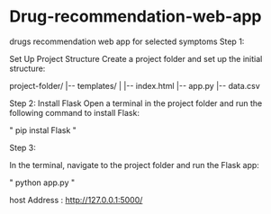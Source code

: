 # Drug-recommendation-web-app
drugs recommendation web app for selected symptoms
Step 1:

Set Up Project Structure
Create a project folder and set up the initial structure:

project-folder/
|-- templates/
|   |-- index.html
|-- app.py
|-- data.csv


Step 2:
Install Flask
Open a terminal in the project folder and run the following command to install Flask:

" pip instal Flask "

Step 3:


In the terminal, navigate to the project folder and run the Flask app:

" python app.py "

 host Address : http://127.0.0.1:5000/
